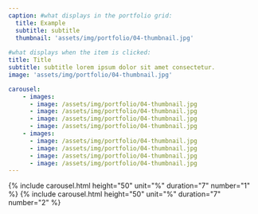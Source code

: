 ```yaml
---
caption: #what displays in the portfolio grid:
  title: Example
  subtitle: subtitle
  thumbnail: 'assets/img/portfolio/04-thumbnail.jpg'
  
#what displays when the item is clicked:
title: Title
subtitle: subtitle lorem ipsum dolor sit amet consectetur.
image: 'assets/img/portfolio/04-thumbnail.jpg'

carousel:
    - images: 
      - image: /assets/img/portfolio/04-thumbnail.jpg
      - image: /assets/img/portfolio/04-thumbnail.jpg
      - image: /assets/img/portfolio/04-thumbnail.jpg
      - image: /assets/img/portfolio/04-thumbnail.jpg
    - images: 
      - image: /assets/img/portfolio/04-thumbnail.jpg
      - image: /assets/img/portfolio/04-thumbnail.jpg
      - image: /assets/img/portfolio/04-thumbnail.jpg
      - image: /assets/img/portfolio/04-thumbnail.jpg
---
```


{% include carousel.html height="50" unit="%" duration="7" number="1" %}
{% include carousel.html height="50" unit="%" duration="7" number="2" %}
